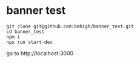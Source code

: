 # banner test

```
git clone git@github.com:behigh/banner_test.git
cd banner_test
npm i
nps run start-dev
```
go to http://localhost:3000
